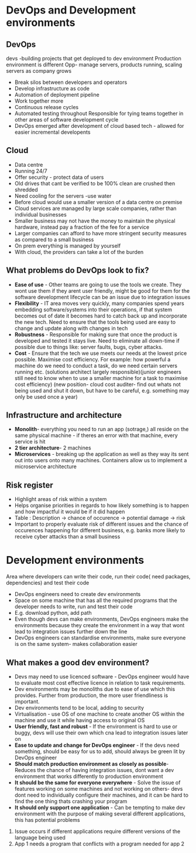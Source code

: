# DevOps and Development environments

## DevOps
devs -building projects that get deployed to dev environment
Production  environment is different
Opp- manage servers, products running, scaling servers as company grows
* Break silos between developers and operators
* Develop infrastructure as code
* Automation of deployment pipeline
* Work together more
* Continuous release cycles
* Automated testing throughout
Responsible for tying teams together in other areas of software development cycle
* DevOps emerged after development of cloud based tech - allowed for easier incremental developents
## Cloud
* Data centre
* Running 24/7
* Offer security - protect data of users
* Old drives that cant be verified to be 100% clean are crushed then shredded
* Need cooling for the servers -use water
* Before cloud would use a smaller version of a data centre on premise
* Cloud services are managed by large scale companies, rather than individual businesses
* Smaller business may not have the money to maintain the physical hardware, instead pay a fraction of the fee for a service
* Larger companies can afford to have more stringent security measures as compared to a small business
* On prem everything is managed by yourself
* With cloud, the providers can take a lot of the burden

## What problems do DevOps look to fix?
* **Ease of use** - Other teams are going to use the tools we create. They wont use them if they arent user friendly, might be good for them for the software development lifecycle can be an issue due to integration issues
* **Flexibility** - IT area moves very quickly, many companies spend years embedding software/systems into their operations, if that system becomes out of date it becomes hard to catch back up and incorporate the new tech. Need to ensure that the tools being used are easy to change and update along with changes in tech
* **Robustness** - Responsible for making sure that once the product is developed and tested it stays live. Need to eliminate all down-time if possible due to things like: server faults, bugs, cyber attacks.
* **Cost** - Ensure that the tech we use meets our needs at the lowest price possible. Maximise cost efficiency. For example: how powerful a machine do we need to conduct a task, do we need certain servers running etc. (solutions architect largely responsible)(junior engineers still need to know when to use a smaller machine for a task to maximise cost efficiency) (new position- cloud cost auditer- find out whats not being used and shut it down, but have to be careful, e.g. something may only be used once a year)

## Infrastructure and architecture
* **Monolith**- everything you need to run an app (sotrage,) all reside on the same physical machine - if theres an error with that machine, every service is hit
* **2 tier architecture**- 2 machines
* **Microservices** - breaking up the application as well as they way its sent out into users onto many machines. Containers allow us to implement a microservice architecture

## Risk register
* Highlight areas of risk within a system
* Helps organise priorities in regards to how likely something is to happen and how impactful it would be if it did happen
* Table : Description -> chance of occurence -> potential damage -> risk
* Important to properly evaluate risk of different issues and the chance of occurences happening for different business, e.g. banks more likely to receive cyber attacks than a small business

# Development environments
Area where developers can write their code, run their code( need packages, dependencies) and test their code
* DevOps engineers need to create dev environments
* Space on some machine that has all the required programs that the developer needs to write, run and test their code
* E.g. download python, add path
* Even though devs can make environments, DevOps engineers make the environments because they create the environment in a way that wont lead to integration issues further down the line
* DevOps engineers can standardise environments, make sure everyone is on the same system- makes collaboration easier

## What makes a good dev environment?
* Devs may need to use licenced software - DevOps engineer would have to evaluate most cost effective licence in relation to task requirements. 
* Dev environments may be monoliths due to ease of use which this provides. Further from production, the more user friendliness is important.
* Dev environments tend to be local, adding to security
* Virtualisation - use OS of one machine to create another OS within the machine and use it while having access to original OS
* **User friendly, fast and robust** - If the environment is hard to use or buggy, devs will use their own which cna lead to integration issues later on
* **Ease to update and change for DevOps engineer** - If the devs need something, should be easy for us to add, should always be green lit by DevOps engineer
* **Should match production environment as closely as possible**- Reduces the chance of having integration issues, dont want a dev environment that works differently to production environment
* **It should be the same for everyone everywhere** - Solve the issue of features working on some machines and not working on others- devs dont need to individually configure their machines, and it can be hard to find the one thing thats crashing your program
* **It should only support one application** - Can be tempting to make dev environment with the purpose of making several different applications, this has potential problems
1) Issue occurs if different applications require different versions of the language being used 
2) App 1 needs a program that conflicts with a program needed for app 2